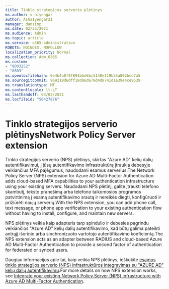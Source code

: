 ```yaml
---
title: Tinklo strategijos serverio plėtinys
ms.author: v-aiyengar
author: AshaIyengar21
manager: dansimp
ms.date: 02/25/2021
ms.audience: Admin
ms.topic: article
ms.service: o365-administration
ROBOTS: NOINDEX, NOFOLLOW
localization_priority: Normal
ms.collection: Adm_O365
ms.custom:
- "9003252"
- "8603"
ms.openlocfilehash: 6e4b4a0f9f891bbe6bc5140e119b55a802bcd7a5
ms.sourcegitcommit: 969219d6dff18d86d679d4d8741d1e39e4ce9539
ms.translationtype: MT
ms.contentlocale: lt-LT
ms.lasthandoff: 03/03/2021
ms.locfileid: "50427876"
---
```

# <a name="network-policy-server-extension"></a><span data-ttu-id="6c881-102">Tinklo strategijos serverio plėtinys</span><span class="sxs-lookup"><span data-stu-id="6c881-102">Network Policy Server extension</span></span>

<span data-ttu-id="6c881-103">Tinklo strategijos serverio (NPS) plėtinys, skirtas "Azure AD" kelių dalių autentifikavimui, į jūsų autentifikavimo infrastruktūrą įtraukia debesyje veikiančius MFA pajėgumus, naudodami esamus serverius.</span><span class="sxs-lookup"><span data-stu-id="6c881-103">The Network Policy Server (NPS) extension for Azure AD Multi-Factor Authentication adds cloud-based MFA capabilities to your authentication infrastructure using your existing servers.</span></span> <span data-ttu-id="6c881-104">Naudodami NPS plėtinį, galite įtraukti telefono skambutį, teksto pranešimą arba telefono taikomosios programos patvirtinimą į esamą autentifikavimo srautą ir nereikės diegti, konfigūruoti ir prižiūrėti naujų serverių.</span><span class="sxs-lookup"><span data-stu-id="6c881-104">With the NPS extension, you can add phone call, text message, or phone app verification to your existing authentication flow without having to install, configure, and maintain new servers.</span></span>

<span data-ttu-id="6c881-105">NPS plėtinys veikia kaip adapteris tarp spindulio ir debesies pagrindu veikiančios "Azure AD" kelių dalių autentifikavimo, kad būtų galima pateikti antrąjį išorinio arba sinchronizuoto vartotojo autentifikavimo koeficientą.</span><span class="sxs-lookup"><span data-stu-id="6c881-105">The NPS extension acts as an adapter between RADIUS and cloud-based Azure AD Multi-Factor Authentication to provide a second factor of authentication for federated or synced users.</span></span>

<span data-ttu-id="6c881-106">Daugiau informacijos apie tai, kaip veikia NPS plėtinys, ieškokite [esamos tinklo strategijos serverio (NPS) infrastruktūros integravimas su "AZURE AD" kelių dalių autentifikavimu](https://docs.microsoft.com/azure/active-directory/authentication/howto-mfa-nps-extension).</span><span class="sxs-lookup"><span data-stu-id="6c881-106">For more details on how NPS extension works, see [Integrate your existing Network Policy Server (NPS) infrastructure with Azure AD Multi-Factor Authentication](https://docs.microsoft.com/azure/active-directory/authentication/howto-mfa-nps-extension).</span></span>
